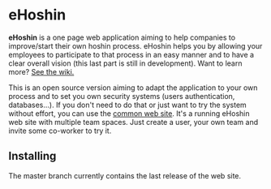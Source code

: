eHoshin
=======

**eHoshin** is a one page web application aiming to help companies to improve/start their own hoshin process. eHoshin helps you by allowing your employees to participate to that process in an easy manner and to have a clear overall vision (this last part is still in development).
Want to learn more? [See the wiki.](https://github.com/toussaintn/eHoshin/wiki)

This is an open source version aiming to adapt the application to your own process and to set you own security systems (users authentication, databases...). If you don't need to do that or just want to try the system without effort, you can use the [common web site](https://commonehoshin.herokuapp.com/). It's a running eHoshin web site with multiple team spaces. Just create a user, your own team and invite some co-worker to try it.

## Installing

The master branch currently contains the last release of the web site.